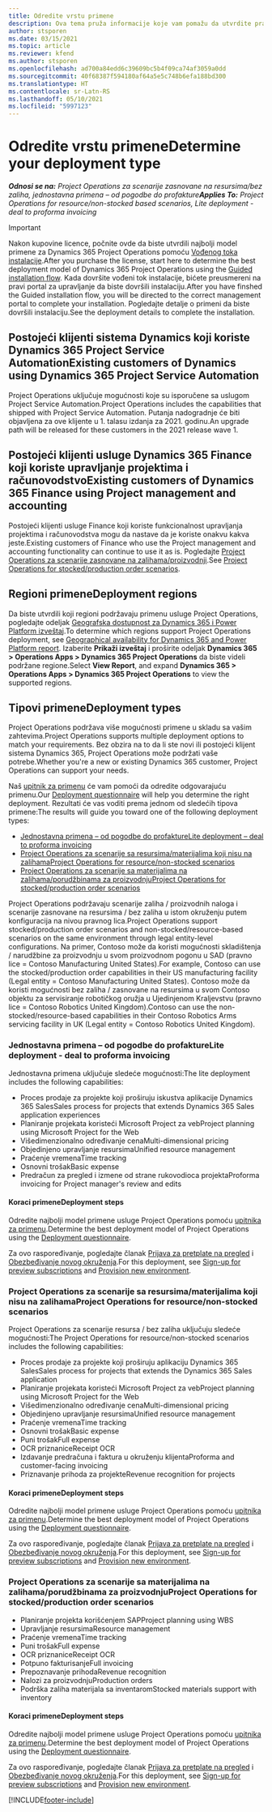```yaml
---
title: Odredite vrstu primene
description: Ova tema pruža informacije koje vam pomažu da utvrdite pravilan tip primene usluge Project Operations za vaše preduzeće.
author: stsporen
ms.date: 03/15/2021
ms.topic: article
ms.reviewer: kfend
ms.author: stsporen
ms.openlocfilehash: ad700a84edd6c39609bc5b4f09ca74af3059a0dd
ms.sourcegitcommit: 40f68387f594180af64a5e5c748b6efa188bd300
ms.translationtype: HT
ms.contentlocale: sr-Latn-RS
ms.lasthandoff: 05/10/2021
ms.locfileid: "5997123"
---
```

# <a name="determine-your-deployment-type"></a><span data-ttu-id="4e824-103">Odredite vrstu primene</span><span class="sxs-lookup"><span data-stu-id="4e824-103">Determine your deployment type</span></span>

<span data-ttu-id="4e824-104">_**Odnosi se na:** Project Operations za scenarije zasnovane na resursima/bez zaliha, jednostavna primena – od pogodbe do profakture_</span><span class="sxs-lookup"><span data-stu-id="4e824-104">_**Applies To:** Project Operations for resource/non-stocked based scenarios, Lite deployment - deal to proforma invoicing_</span></span>

> [!IMPORTANT]
> <span data-ttu-id="4e824-105">Nakon kupovine licence, počnite ovde da biste utvrdili najbolji model primene za Dynamics 365 Project Operations pomoću [Vođenog toka instalacije](https://aka.ms/provisionprojectoperations).</span><span class="sxs-lookup"><span data-stu-id="4e824-105">After you purchase the license, start here to determine the best deployment model of Dynamics 365 Project Operations using the [Guided installation flow](https://aka.ms/provisionprojectoperations).</span></span>
> <span data-ttu-id="4e824-106">Kada dovršite vođeni tok instalacije, bićete preusmereni na pravi portal za upravljanje da biste dovršili instalaciju.</span><span class="sxs-lookup"><span data-stu-id="4e824-106">After you have finshed the Guided installation flow, you will be directed to the correct management portal to complete your installation.</span></span> <span data-ttu-id="4e824-107">Pogledajte detalje o primeni da biste dovršili instalaciju.</span><span class="sxs-lookup"><span data-stu-id="4e824-107">See the deployment details to complete the installation.</span></span>


## <a name="existing-customers-of-dynamics-using-dynamics-365-project-service-automation"></a><span data-ttu-id="4e824-108">Postojeći klijenti sistema Dynamics koji koriste Dynamics 365 Project Service Automation</span><span class="sxs-lookup"><span data-stu-id="4e824-108">Existing customers of Dynamics using Dynamics 365 Project Service Automation</span></span>
<span data-ttu-id="4e824-109">Project Operations uključuje mogućnosti koje su isporučene sa uslugom Project Service Automation.</span><span class="sxs-lookup"><span data-stu-id="4e824-109">Project Operations includes the capabilities that shipped with Project Service Automation.</span></span> <span data-ttu-id="4e824-110">Putanja nadogradnje će biti objavljena za ove klijente u 1. talasu izdanja za 2021. godinu.</span><span class="sxs-lookup"><span data-stu-id="4e824-110">An upgrade path will be released for these customers in the 2021 release wave 1.</span></span>

## <a name="existing-customers-of-dynamics-365-finance-using-project-management-and-accounting"></a><span data-ttu-id="4e824-111">Postojeći klijenti usluge Dynamics 365 Finance koji koriste upravljanje projektima i računovodstvo</span><span class="sxs-lookup"><span data-stu-id="4e824-111">Existing customers of Dynamics 365 Finance using Project management and accounting</span></span> 

<span data-ttu-id="4e824-112">Postojeći klijenti usluge Finance koji koriste funkcionalnost upravljanja projektima i računovodstva mogu da nastave da je koriste onakvu kakva jeste.</span><span class="sxs-lookup"><span data-stu-id="4e824-112">Existing customers of Finance who use the Project management and accounting functionality can continue to use it as is.</span></span> <span data-ttu-id="4e824-113">Pogledajte [Project Operations za scenarije zasnovane na zalihama/proizvodnji](#pma).</span><span class="sxs-lookup"><span data-stu-id="4e824-113">See [Project Operations for stocked/production order scenarios](#pma).</span></span>


## <a name="deployment-regions"></a><span data-ttu-id="4e824-114">Regioni primene</span><span class="sxs-lookup"><span data-stu-id="4e824-114">Deployment regions</span></span>
<span data-ttu-id="4e824-115">Da biste utvrdili koji regioni podržavaju primenu usluge Project Operations, pogledajte odeljak [Geografska dostupnost za Dynamics 365 i Power Platform izveštaj](https://dynamics.microsoft.com/en-us/geographic-availability/).</span><span class="sxs-lookup"><span data-stu-id="4e824-115">To determine which regions support Project Operations deployment, see [Geographical availability for Dynamics 365 and Power Platform report](https://dynamics.microsoft.com/en-us/geographic-availability/).</span></span> <span data-ttu-id="4e824-116">Izaberite **Prikaži izveštaj** i proširite odeljak **Dynamics 365 > Operations Apps > Dynamics 365 Project Operations** da biste videli podržane regione.</span><span class="sxs-lookup"><span data-stu-id="4e824-116">Select **View Report**, and expand **Dynamics 365 > Operations Apps > Dynamics 365 Project Operations** to view the supported regions.</span></span>

## <a name="deployment-types"></a><span data-ttu-id="4e824-117">Tipovi primene</span><span class="sxs-lookup"><span data-stu-id="4e824-117">Deployment types</span></span>
<span data-ttu-id="4e824-118">Project Operations podržava više mogućnosti primene u skladu sa vašim zahtevima.</span><span class="sxs-lookup"><span data-stu-id="4e824-118">Project Operations supports multiple deployment options to match your requirements.</span></span> <span data-ttu-id="4e824-119">Bez obzira na to da li ste novi ili postojeći klijent sistema Dynamics 365, Project Operations može podržati vaše potrebe.</span><span class="sxs-lookup"><span data-stu-id="4e824-119">Whether you're a new or existing Dynamics 365 customer, Project Operations can support your needs.</span></span>

<span data-ttu-id="4e824-120">Naš [upitnik za primenu](https://aka.ms/provisionprojectoperations) će vam pomoći da odredite odgovarajuću primenu.</span><span class="sxs-lookup"><span data-stu-id="4e824-120">Our [Deployment questionnaire](https://aka.ms/provisionprojectoperations) will help you determine the right deployment.</span></span> <span data-ttu-id="4e824-121">Rezultati će vas voditi prema jednom od sledećih tipova primene:</span><span class="sxs-lookup"><span data-stu-id="4e824-121">The results will guide you toward one of the following deployment types:</span></span>

- [<span data-ttu-id="4e824-122">Jednostavna primena – od pogodbe do profakture</span><span class="sxs-lookup"><span data-stu-id="4e824-122">Lite deployment – deal to proforma invoicing</span></span>](#lite)
- [<span data-ttu-id="4e824-123">Project Operations za scenarije sa resursima/materijalima koji nisu na zalihama</span><span class="sxs-lookup"><span data-stu-id="4e824-123">Project Operations for resource/non-stocked scenarios</span></span>](#integrated)
- [<span data-ttu-id="4e824-124">Project Operations za scenarije sa materijalima na zalihama/porudžbinama za proizvodnju</span><span class="sxs-lookup"><span data-stu-id="4e824-124">Project Operations for stocked/production order scenarios</span></span>](#pma)

<span data-ttu-id="4e824-125">Project Operations podržavaju scenarije zaliha / proizvodnih naloga i scenarije zasnovane na resursima / bez zaliha u istom okruženju putem konfiguracija na nivou pravnog lica.</span><span class="sxs-lookup"><span data-stu-id="4e824-125">Project Operations support stocked/production order scenarios and non-stocked/resource-based scenarios on the same environment through legal entity-level configurations.</span></span> <span data-ttu-id="4e824-126">Na primer, Contoso može da koristi mogućnosti skladištenja / narudžbine za proizvodnju u svom proizvodnom pogonu u SAD (pravno lice = Contoso Manufacturing United States).</span><span class="sxs-lookup"><span data-stu-id="4e824-126">For example, Contoso can use the stocked/production order capabilities in their US manufacturing facility (Legal entity = Contoso Manufacturing United States).</span></span> <span data-ttu-id="4e824-127">Contoso može da koristi mogućnosti bez zaliha / zasnovane na resursima u svom Contoso objektu za servisiranje robotičkog oružja u Ujedinjenom Kraljevstvu (pravno lice = Contoso Robotics United Kingdom).</span><span class="sxs-lookup"><span data-stu-id="4e824-127">Contoso can use the non-stocked/resource-based capabilities in their Contoso Robotics Arms servicing facility in UK (Legal entity = Contoso Robotics United Kingdom).</span></span>

### <a name="lite-deployment---deal-to-proforma-invoicing"></a><a  name="lite"></a><span data-ttu-id="4e824-128">Jednostavna primena – od pogodbe do profakture</span><span class="sxs-lookup"><span data-stu-id="4e824-128">Lite deployment - deal to proforma invoicing</span></span>

<span data-ttu-id="4e824-129">Jednostavna primena uključuje sledeće mogućnosti:</span><span class="sxs-lookup"><span data-stu-id="4e824-129">The lite deployment includes the following capabilities:</span></span>

- <span data-ttu-id="4e824-130">Proces prodaje za projekte koji proširuju iskustva aplikacije Dynamics 365 Sales</span><span class="sxs-lookup"><span data-stu-id="4e824-130">Sales process for projects that extends Dynamics 365 Sales application experiences</span></span>
- <span data-ttu-id="4e824-131">Planiranje projekata koristeći Microsoft Project za veb</span><span class="sxs-lookup"><span data-stu-id="4e824-131">Project planning using Microsoft Project for the Web</span></span>
- <span data-ttu-id="4e824-132">Višedimenzionalno određivanje cena</span><span class="sxs-lookup"><span data-stu-id="4e824-132">Multi-dimensional pricing</span></span>
- <span data-ttu-id="4e824-133">Objedinjeno upravljanje resursima</span><span class="sxs-lookup"><span data-stu-id="4e824-133">Unified resource management</span></span>
- <span data-ttu-id="4e824-134">Praćenje vremena</span><span class="sxs-lookup"><span data-stu-id="4e824-134">Time tracking</span></span>
- <span data-ttu-id="4e824-135">Osnovni trošak</span><span class="sxs-lookup"><span data-stu-id="4e824-135">Basic expense</span></span>
- <span data-ttu-id="4e824-136">Predračun za pregled i izmene od strane rukovodioca projekta</span><span class="sxs-lookup"><span data-stu-id="4e824-136">Proforma invoicing for Project manager's review and edits</span></span> 

#### <a name="deployment-steps"></a><span data-ttu-id="4e824-137">Koraci primene</span><span class="sxs-lookup"><span data-stu-id="4e824-137">Deployment steps</span></span>
<span data-ttu-id="4e824-138">Odredite najbolji model primene usluge Project Operations pomoću [upitnika za primenu](https://aka.ms/provisionprojectoperations).</span><span class="sxs-lookup"><span data-stu-id="4e824-138">Determine the best deployment model of Project Operations using the [Deployment questionnaire](https://aka.ms/provisionprojectoperations).</span></span>

<span data-ttu-id="4e824-139">Za ovo raspoređivanje, pogledajte članak [Prijava za pretplate na pregled](lite-preview-subscription-sign-up.md) i [Obezbeđivanje novog okruženja](lite-deployment.md).</span><span class="sxs-lookup"><span data-stu-id="4e824-139">For this deployment, see [Sign-up for preview subscriptions](lite-preview-subscription-sign-up.md) and [Provision new environment](lite-deployment.md).</span></span> 


### <a name="project-operations-for-resourcenon-stocked-scenarios"></a><a name="integrated"></a><span data-ttu-id="4e824-140">Project Operations za scenarije sa resursima/materijalima koji nisu na zalihama</span><span class="sxs-lookup"><span data-stu-id="4e824-140">Project Operations for resource/non-stocked scenarios</span></span>
<span data-ttu-id="4e824-141">Project Operations za scenarije resursa / bez zaliha uključuju sledeće mogućnosti:</span><span class="sxs-lookup"><span data-stu-id="4e824-141">The Project Operations for resource/non-stocked scenarios includes the following capabilities:</span></span>
 
- <span data-ttu-id="4e824-142">Proces prodaje za projekte koji proširuju aplikaciju Dynamics 365 Sales</span><span class="sxs-lookup"><span data-stu-id="4e824-142">Sales process for projects that extends the Dynamics 365 Sales application</span></span>
- <span data-ttu-id="4e824-143">Planiranje projekata koristeći Microsoft Project za veb</span><span class="sxs-lookup"><span data-stu-id="4e824-143">Project planning using Microsoft Project for the Web</span></span>
- <span data-ttu-id="4e824-144">Višedimenzionalno određivanje cena</span><span class="sxs-lookup"><span data-stu-id="4e824-144">Multi-dimensional pricing</span></span>
- <span data-ttu-id="4e824-145">Objedinjeno upravljanje resursima</span><span class="sxs-lookup"><span data-stu-id="4e824-145">Unified resource management</span></span>
- <span data-ttu-id="4e824-146">Praćenje vremena</span><span class="sxs-lookup"><span data-stu-id="4e824-146">Time tracking</span></span>
- <span data-ttu-id="4e824-147">Osnovni trošak</span><span class="sxs-lookup"><span data-stu-id="4e824-147">Basic expense</span></span>
- <span data-ttu-id="4e824-148">Puni trošak</span><span class="sxs-lookup"><span data-stu-id="4e824-148">Full expense</span></span>
- <span data-ttu-id="4e824-149">OCR priznanice</span><span class="sxs-lookup"><span data-stu-id="4e824-149">Receipt OCR</span></span>
- <span data-ttu-id="4e824-150">Izdavanje predračuna i faktura u okruženju klijenta</span><span class="sxs-lookup"><span data-stu-id="4e824-150">Proforma and customer-facing invoicing</span></span> 
- <span data-ttu-id="4e824-151">Priznavanje prihoda za projekte</span><span class="sxs-lookup"><span data-stu-id="4e824-151">Revenue recognition for projects</span></span>

#### <a name="deployment-steps"></a><span data-ttu-id="4e824-152">Koraci primene</span><span class="sxs-lookup"><span data-stu-id="4e824-152">Deployment steps</span></span>
<span data-ttu-id="4e824-153">Odredite najbolji model primene usluge Project Operations pomoću [upitnika za primenu](https://aka.ms/provisionprojectoperations).</span><span class="sxs-lookup"><span data-stu-id="4e824-153">Determine the best deployment model of Project Operations using the [Deployment questionnaire](https://aka.ms/provisionprojectoperations).</span></span>

<span data-ttu-id="4e824-154">Za ovo raspoređivanje, pogledajte članak [Prijava za pretplate na pregled](resource-sign-up-preview-subscription.md) i [Obezbeđivanje novog okruženja](resource-provision-new-environment.md).</span><span class="sxs-lookup"><span data-stu-id="4e824-154">For this deployment, see [Sign-up for preview subscriptions](resource-sign-up-preview-subscription.md) and [Provision new environment](resource-provision-new-environment.md).</span></span> 


### <a name="project-operations-for-stockedproduction-order-scenarios"></a><a name="pma"></a><span data-ttu-id="4e824-155">Project Operations za scenarije sa materijalima na zalihama/porudžbinama za proizvodnju</span><span class="sxs-lookup"><span data-stu-id="4e824-155">Project Operations for stocked/production order scenarios</span></span>

- <span data-ttu-id="4e824-156">Planiranje projekta korišćenjem SAP</span><span class="sxs-lookup"><span data-stu-id="4e824-156">Project planning using WBS</span></span>
- <span data-ttu-id="4e824-157">Upravljanje resursima</span><span class="sxs-lookup"><span data-stu-id="4e824-157">Resource management</span></span>
- <span data-ttu-id="4e824-158">Praćenje vremena</span><span class="sxs-lookup"><span data-stu-id="4e824-158">Time tracking</span></span>
- <span data-ttu-id="4e824-159">Puni trošak</span><span class="sxs-lookup"><span data-stu-id="4e824-159">Full expense</span></span>
- <span data-ttu-id="4e824-160">OCR priznanice</span><span class="sxs-lookup"><span data-stu-id="4e824-160">Receipt OCR</span></span>
- <span data-ttu-id="4e824-161">Potpuno fakturisanje</span><span class="sxs-lookup"><span data-stu-id="4e824-161">Full invoicing</span></span>
- <span data-ttu-id="4e824-162">Prepoznavanje prihoda</span><span class="sxs-lookup"><span data-stu-id="4e824-162">Revenue recognition</span></span>
- <span data-ttu-id="4e824-163">Nalozi za proizvodnju</span><span class="sxs-lookup"><span data-stu-id="4e824-163">Production orders</span></span>
- <span data-ttu-id="4e824-164">Podrška zaliha materijala sa inventarom</span><span class="sxs-lookup"><span data-stu-id="4e824-164">Stocked materials support with inventory</span></span>

#### <a name="deployment-steps"></a><span data-ttu-id="4e824-165">Koraci primene</span><span class="sxs-lookup"><span data-stu-id="4e824-165">Deployment steps</span></span>
<span data-ttu-id="4e824-166">Odredite najbolji model primene usluge Project Operations pomoću [upitnika za primenu](https://aka.ms/provisionprojectoperations).</span><span class="sxs-lookup"><span data-stu-id="4e824-166">Determine the best deployment model of Project Operations using the [Deployment questionnaire](https://aka.ms/provisionprojectoperations).</span></span>

<span data-ttu-id="4e824-167">Za ovo raspoređivanje, pogledajte članak [Prijava za pretplate na pregled](/dynamics365/fin-ops-core/dev-itpro/dev-tools/sign-up-preview-subscription?toc=%2fdynamics365%2ffinance%2ftoc.json) i [Obezbeđivanje novog okruženja](/dynamics365/fin-ops-core/dev-itpro/deployment/deploy-demo-environment?toc=%2fdynamics365%2ffinance%2ftoc.json).</span><span class="sxs-lookup"><span data-stu-id="4e824-167">For this deployment, see [Sign-up for preview subscriptions](/dynamics365/fin-ops-core/dev-itpro/dev-tools/sign-up-preview-subscription?toc=%2fdynamics365%2ffinance%2ftoc.json) and [Provision new environment](/dynamics365/fin-ops-core/dev-itpro/deployment/deploy-demo-environment?toc=%2fdynamics365%2ffinance%2ftoc.json).</span></span> 



[!INCLUDE[footer-include](../includes/footer-banner.md)]